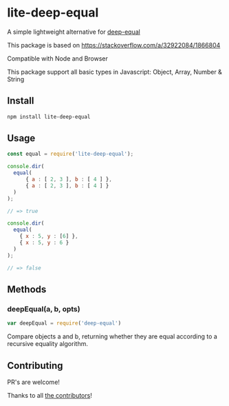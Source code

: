 # lite-deep-equal

A simple lightweight alternative for [deep-equal](https://www.npmjs.com/package/deep-equal)

This package is based on https://stackoverflow.com/a/32922084/1866804

Compatible with Node and Browser

This package support all basic types in Javascript: Object, Array, Number & String

## Install

```bash
npm install lite-deep-equal
```

## Usage

```js
const equal = require('lite-deep-equal');

console.dir(
  equal(
      { a : [ 2, 3 ], b : [ 4 ] },
      { a : [ 2, 3 ], b : [ 4 ] }
  )
);

// => true

console.dir(
  equal(
    { x : 5, y : [6] },
    { x : 5, y : 6 }
  )
);

// => false
```

## Methods

### deepEqual(a, b, opts)

```js
var deepEqual = require('deep-equal')
```
Compare objects a and b, returning whether they are equal according to a recursive equality algorithm.

## Contributing

PR's are welcome!

Thanks to all [the contributors](https://github.com/FareFirst/lite-deep-equal/graphs/contributors)!
